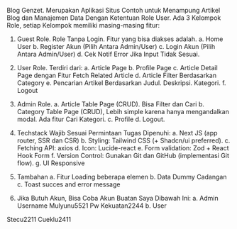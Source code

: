 Blog Genzet. Merupakan Aplikasi Situs Contoh untuk Menampung Artikel Blog dan Manajemen Data Dengan Ketentuan Role User. Ada 3 Kelompok Role, setiap Kelompok memiliki masing-masing fitur:

1. Guest Role. Role Tanpa Login. Fitur yang bisa diakses adalah.
a. Home User
b. Register Akun (Pilih Antara Admin/User)
c. Login Akun (Pilih Antara Admin/User)
d. Cek Notif Error Jika Input Tidak Sesuai.

2. User Role. Terdiri dari:
a. Article Page
b. Profile Page
c. Article Detail Page dengan Fitur Fetch Related Article
d. Article Filter Berdasarkan Category
e. Pencarian Artikel Berdasarkan Judul. Deskripsi. Kategori.
f. Logout

3. Admin Role.
a. Article Table Page (CRUD). Bisa Filter dan Cari
b. Category Table Page (CRUD), Lebih simple karena hanya mengandalkan modal. Ada fitur Cari Kategori.
c. Profile
d. Logout.

4. Techstack Wajib Sesuai Permintaan Tugas Dipenuhi:
a. Next JS (app router, SSR dan CSR)
b. Styling: Tailwind CSS (+ Shadcn/ui preferred).
c. Fetching API: axios
d. Icon: Lucide-react
e. Form validation: Zod + React Hook Form
f. Version Control: Gunakan Git dan GitHub (implementasi Git flow).
g. UI Responsive

5. Tambahan
a. Fitur Loading beberapa elemen
b. Data Dummy Cadangan
c. Toast succes and error message

6. Jika Butuh Akun, Bisa Coba Akun Buatan Saya Dibawah Ini:
a. Admin
Username Mulyunu5521
Pw Kekuatan2244
b. User 

Stecu2211
Cueklu2411